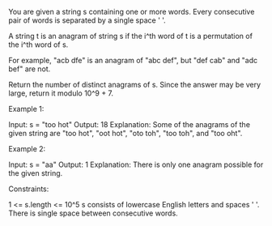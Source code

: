 You are given a string s containing one or more words. Every consecutive pair
of words is separated by a single space ' '.

A string t is an anagram of string s if the i^th word of t is a permutation
of the i^th word of s.


For example, "acb dfe" is an anagram of "abc def", but "def cab" and "adc
bef" are not.


Return the number of distinct anagrams of s. Since the answer may be very
large, return it modulo 10^9 + 7.


Example 1:


Input: s = "too hot"
Output: 18
Explanation: Some of the anagrams of the given string are "too hot", "oot
hot", "oto toh", "too toh", and "too oht".


Example 2:


Input: s = "aa"
Output: 1
Explanation: There is only one anagram possible for the given string.


Constraints:


1 <= s.length <= 10^5
s consists of lowercase English letters and spaces ' '.
There is single space between consecutive words.




